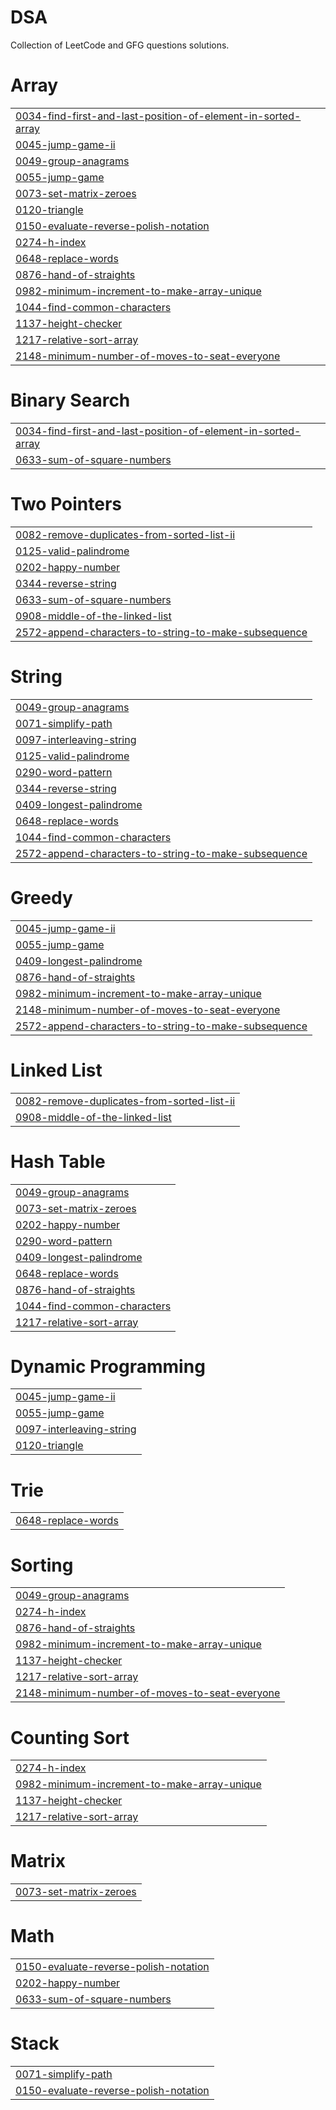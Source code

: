 # DSA
Collection of LeetCode and GFG questions solutions.


# Array
|  |
| ------- |
| [0034-find-first-and-last-position-of-element-in-sorted-array](https://github.com/om1512/DSA/tree/master/0034-find-first-and-last-position-of-element-in-sorted-array) |
| [0045-jump-game-ii](https://github.com/om1512/DSA/tree/master/0045-jump-game-ii) |
| [0049-group-anagrams](https://github.com/om1512/DSA/tree/master/0049-group-anagrams) |
| [0055-jump-game](https://github.com/om1512/DSA/tree/master/0055-jump-game) |
| [0073-set-matrix-zeroes](https://github.com/om1512/DSA/tree/master/0073-set-matrix-zeroes) |
| [0120-triangle](https://github.com/om1512/DSA/tree/master/0120-triangle) |
| [0150-evaluate-reverse-polish-notation](https://github.com/om1512/DSA/tree/master/0150-evaluate-reverse-polish-notation) |
| [0274-h-index](https://github.com/om1512/DSA/tree/master/0274-h-index) |
| [0648-replace-words](https://github.com/om1512/DSA/tree/master/0648-replace-words) |
| [0876-hand-of-straights](https://github.com/om1512/DSA/tree/master/0876-hand-of-straights) |
| [0982-minimum-increment-to-make-array-unique](https://github.com/om1512/DSA/tree/master/0982-minimum-increment-to-make-array-unique) |
| [1044-find-common-characters](https://github.com/om1512/DSA/tree/master/1044-find-common-characters) |
| [1137-height-checker](https://github.com/om1512/DSA/tree/master/1137-height-checker) |
| [1217-relative-sort-array](https://github.com/om1512/DSA/tree/master/1217-relative-sort-array) |
| [2148-minimum-number-of-moves-to-seat-everyone](https://github.com/om1512/DSA/tree/master/2148-minimum-number-of-moves-to-seat-everyone) |
# Binary Search
|  |
| ------- |
| [0034-find-first-and-last-position-of-element-in-sorted-array](https://github.com/om1512/DSA/tree/master/0034-find-first-and-last-position-of-element-in-sorted-array) |
| [0633-sum-of-square-numbers](https://github.com/om1512/DSA/tree/master/0633-sum-of-square-numbers) |
# Two Pointers
|  |
| ------- |
| [0082-remove-duplicates-from-sorted-list-ii](https://github.com/om1512/DSA/tree/master/0082-remove-duplicates-from-sorted-list-ii) |
| [0125-valid-palindrome](https://github.com/om1512/DSA/tree/master/0125-valid-palindrome) |
| [0202-happy-number](https://github.com/om1512/DSA/tree/master/0202-happy-number) |
| [0344-reverse-string](https://github.com/om1512/DSA/tree/master/0344-reverse-string) |
| [0633-sum-of-square-numbers](https://github.com/om1512/DSA/tree/master/0633-sum-of-square-numbers) |
| [0908-middle-of-the-linked-list](https://github.com/om1512/DSA/tree/master/0908-middle-of-the-linked-list) |
| [2572-append-characters-to-string-to-make-subsequence](https://github.com/om1512/DSA/tree/master/2572-append-characters-to-string-to-make-subsequence) |
# String
|  |
| ------- |
| [0049-group-anagrams](https://github.com/om1512/DSA/tree/master/0049-group-anagrams) |
| [0071-simplify-path](https://github.com/om1512/DSA/tree/master/0071-simplify-path) |
| [0097-interleaving-string](https://github.com/om1512/DSA/tree/master/0097-interleaving-string) |
| [0125-valid-palindrome](https://github.com/om1512/DSA/tree/master/0125-valid-palindrome) |
| [0290-word-pattern](https://github.com/om1512/DSA/tree/master/0290-word-pattern) |
| [0344-reverse-string](https://github.com/om1512/DSA/tree/master/0344-reverse-string) |
| [0409-longest-palindrome](https://github.com/om1512/DSA/tree/master/0409-longest-palindrome) |
| [0648-replace-words](https://github.com/om1512/DSA/tree/master/0648-replace-words) |
| [1044-find-common-characters](https://github.com/om1512/DSA/tree/master/1044-find-common-characters) |
| [2572-append-characters-to-string-to-make-subsequence](https://github.com/om1512/DSA/tree/master/2572-append-characters-to-string-to-make-subsequence) |
# Greedy
|  |
| ------- |
| [0045-jump-game-ii](https://github.com/om1512/DSA/tree/master/0045-jump-game-ii) |
| [0055-jump-game](https://github.com/om1512/DSA/tree/master/0055-jump-game) |
| [0409-longest-palindrome](https://github.com/om1512/DSA/tree/master/0409-longest-palindrome) |
| [0876-hand-of-straights](https://github.com/om1512/DSA/tree/master/0876-hand-of-straights) |
| [0982-minimum-increment-to-make-array-unique](https://github.com/om1512/DSA/tree/master/0982-minimum-increment-to-make-array-unique) |
| [2148-minimum-number-of-moves-to-seat-everyone](https://github.com/om1512/DSA/tree/master/2148-minimum-number-of-moves-to-seat-everyone) |
| [2572-append-characters-to-string-to-make-subsequence](https://github.com/om1512/DSA/tree/master/2572-append-characters-to-string-to-make-subsequence) |
# Linked List
|  |
| ------- |
| [0082-remove-duplicates-from-sorted-list-ii](https://github.com/om1512/DSA/tree/master/0082-remove-duplicates-from-sorted-list-ii) |
| [0908-middle-of-the-linked-list](https://github.com/om1512/DSA/tree/master/0908-middle-of-the-linked-list) |
# Hash Table
|  |
| ------- |
| [0049-group-anagrams](https://github.com/om1512/DSA/tree/master/0049-group-anagrams) |
| [0073-set-matrix-zeroes](https://github.com/om1512/DSA/tree/master/0073-set-matrix-zeroes) |
| [0202-happy-number](https://github.com/om1512/DSA/tree/master/0202-happy-number) |
| [0290-word-pattern](https://github.com/om1512/DSA/tree/master/0290-word-pattern) |
| [0409-longest-palindrome](https://github.com/om1512/DSA/tree/master/0409-longest-palindrome) |
| [0648-replace-words](https://github.com/om1512/DSA/tree/master/0648-replace-words) |
| [0876-hand-of-straights](https://github.com/om1512/DSA/tree/master/0876-hand-of-straights) |
| [1044-find-common-characters](https://github.com/om1512/DSA/tree/master/1044-find-common-characters) |
| [1217-relative-sort-array](https://github.com/om1512/DSA/tree/master/1217-relative-sort-array) |
# Dynamic Programming
|  |
| ------- |
| [0045-jump-game-ii](https://github.com/om1512/DSA/tree/master/0045-jump-game-ii) |
| [0055-jump-game](https://github.com/om1512/DSA/tree/master/0055-jump-game) |
| [0097-interleaving-string](https://github.com/om1512/DSA/tree/master/0097-interleaving-string) |
| [0120-triangle](https://github.com/om1512/DSA/tree/master/0120-triangle) |
# Trie
|  |
| ------- |
| [0648-replace-words](https://github.com/om1512/DSA/tree/master/0648-replace-words) |
# Sorting
|  |
| ------- |
| [0049-group-anagrams](https://github.com/om1512/DSA/tree/master/0049-group-anagrams) |
| [0274-h-index](https://github.com/om1512/DSA/tree/master/0274-h-index) |
| [0876-hand-of-straights](https://github.com/om1512/DSA/tree/master/0876-hand-of-straights) |
| [0982-minimum-increment-to-make-array-unique](https://github.com/om1512/DSA/tree/master/0982-minimum-increment-to-make-array-unique) |
| [1137-height-checker](https://github.com/om1512/DSA/tree/master/1137-height-checker) |
| [1217-relative-sort-array](https://github.com/om1512/DSA/tree/master/1217-relative-sort-array) |
| [2148-minimum-number-of-moves-to-seat-everyone](https://github.com/om1512/DSA/tree/master/2148-minimum-number-of-moves-to-seat-everyone) |
# Counting Sort
|  |
| ------- |
| [0274-h-index](https://github.com/om1512/DSA/tree/master/0274-h-index) |
| [0982-minimum-increment-to-make-array-unique](https://github.com/om1512/DSA/tree/master/0982-minimum-increment-to-make-array-unique) |
| [1137-height-checker](https://github.com/om1512/DSA/tree/master/1137-height-checker) |
| [1217-relative-sort-array](https://github.com/om1512/DSA/tree/master/1217-relative-sort-array) |
# Matrix
|  |
| ------- |
| [0073-set-matrix-zeroes](https://github.com/om1512/DSA/tree/master/0073-set-matrix-zeroes) |
# Math
|  |
| ------- |
| [0150-evaluate-reverse-polish-notation](https://github.com/om1512/DSA/tree/master/0150-evaluate-reverse-polish-notation) |
| [0202-happy-number](https://github.com/om1512/DSA/tree/master/0202-happy-number) |
| [0633-sum-of-square-numbers](https://github.com/om1512/DSA/tree/master/0633-sum-of-square-numbers) |
# Stack
|  |
| ------- |
| [0071-simplify-path](https://github.com/om1512/DSA/tree/master/0071-simplify-path) |
| [0150-evaluate-reverse-polish-notation](https://github.com/om1512/DSA/tree/master/0150-evaluate-reverse-polish-notation) |